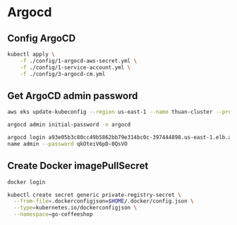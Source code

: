 # Argocd

## Config ArgoCD

```bash
kubectl apply \
    -f ./config/1-argocd-aws-secret.yml \
    -f ./config/1-service-account.yml \
    -f ./config/3-argocd-cm.yml
```

## Get ArgoCD admin password

```bash
aws eks update-kubeconfig --region us-east-1 --name thuan-cluster --profile minh

argocd admin initial-password -n argocd

argocd login a93e05b3c80cc49b5862bb79e314bc0c-397444898.us-east-1.elb.amazonaws.com --user
name admin --password qkOteiV6pD-0QsVO
```

## Create Docker imagePullSecret

```bash
docker login

kubectl create secret generic private-registry-secret \
  --from-file=.dockerconfigjson=$HOME/.docker/config.json \
  --type=kubernetes.io/dockerconfigjson \
  --namespace=go-coffeeshop
```
